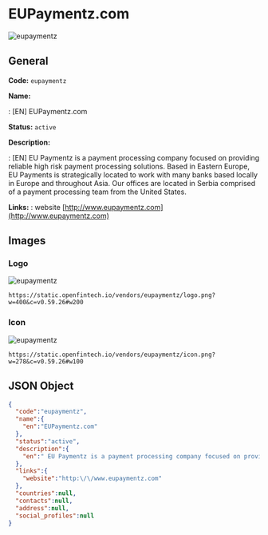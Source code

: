 
# EUPaymentz.com 
![eupaymentz](https://static.openfintech.io/vendors/eupaymentz/logo.png?w=400&c=v0.59.26#w200)  

## General 
 
**Code:** `eupaymentz` 
 
**Name:** 
 
:	[EN] EUPaymentz.com 
 
**Status:** `active` 
 
**Description:** 
 
: [EN]  EU Paymentz is a payment processing company focused on providing reliable high risk payment processing solutions. Based in Eastern Europe, EU Payments is strategically located to work with many banks based locally in Europe and throughout Asia. Our offices are located in Serbia comprised of a payment processing team from the United States.  
 
**Links:** 
: website [http://www.eupaymentz.com](http://www.eupaymentz.com) 
 

## Images 

### Logo 
 
![eupaymentz](https://static.openfintech.io/vendors/eupaymentz/logo.png?w=400&c=v0.59.26#w200)  

```
https://static.openfintech.io/vendors/eupaymentz/logo.png?w=400&c=v0.59.26#w200
```  

### Icon 
 
![eupaymentz](https://static.openfintech.io/vendors/eupaymentz/icon.png?w=278&c=v0.59.26#w100)  

```
https://static.openfintech.io/vendors/eupaymentz/icon.png?w=278&c=v0.59.26#w100
```  

## JSON Object 

```json
{
  "code":"eupaymentz",
  "name":{
    "en":"EUPaymentz.com"
  },
  "status":"active",
  "description":{
    "en":" EU Paymentz is a payment processing company focused on providing reliable high risk payment processing solutions. Based in Eastern Europe, EU Payments is strategically located to work with many banks based locally in Europe and throughout Asia. Our offices are located in Serbia comprised of a payment processing team from the United States. "
  },
  "links":{
    "website":"http:\/\/www.eupaymentz.com"
  },
  "countries":null,
  "contacts":null,
  "address":null,
  "social_profiles":null
}
```  
